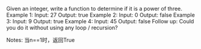 Given an integer, write a function to determine if it is a power of three.
Example 1:
Input: 27
Output: true
Example 2:
Input: 0
Output: false
Example 3:
Input: 9
Output: true
Example 4:
Input: 45
Output: false
Follow up:
Could you do it without using any loop / recursion?

Notes:
当n==1时，返回True